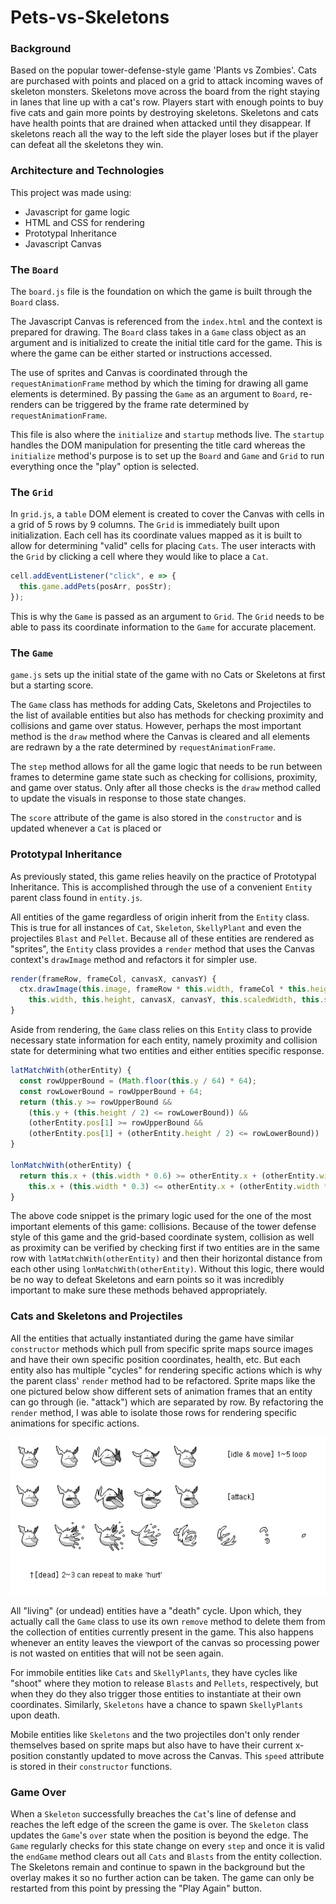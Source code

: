 # Pets-vs-Skeletons

### Background
Based on the popular tower-defense-style game 'Plants vs Zombies'. Cats are purchased with points and placed on a grid to attack incoming waves of skeleton monsters. Skeletons move across the board from the right staying in lanes that line up with a cat's row. Players start with enough points to buy five cats and gain more points by destroying skeletons. Skeletons and cats have health points that are drained when attacked until they disappear. If skeletons reach all the way to the left side the player loses but if the player can defeat all the skeletons they win.

### Architecture and Technologies
This project was made using:
* Javascript for game logic
* HTML and CSS for rendering
* Prototypal Inheritance
* Javascript Canvas

### The `Board`
The `board.js` file is the foundation on which the game is built through the `Board` class.

The Javascript Canvas is referenced from the `index.html` and the context is prepared for drawing. The `Board` class takes in a `Game` class object as an argument and is initialized to create the initial title card for the game. This is where the game can be either started or instructions accessed.

The use of sprites and Canvas is coordinated through the `requestAnimationFrame` method by which the timing for drawing all game elements is determined. By passing the `Game` as an argument to `Board`, re-renders can be triggered by the frame rate determined by `requestAnimationFrame`.

This file is also where the `initialize` and `startup` methods live. The `startup` handles the DOM manipulation for presenting the title card whereas the `initialize` method's purpose is to set up the `Board` and `Game` and `Grid` to run everything once the "play" option is selected.

### The `Grid`
In `grid.js`, a `table` DOM element is created to cover the Canvas with cells in a grid of 5 rows by 9 columns. The `Grid` is immediately built upon initialization. Each cell has its coordinate values mapped as it is built to allow for determining "valid" cells for placing `Cats`. The user interacts with the `Grid` by clicking a cell where they would like to place a `Cat`.

```javascript
cell.addEventListener("click", e => {
  this.game.addPets(posArr, posStr);
});
```

This is why the `Game` is passed as an argument to `Grid`. The `Grid` needs to be able to pass its coordinate information to the `Game` for accurate placement.

### The `Game`
`game.js` sets up the initial state of the game with no Cats or Skeletons at first but a starting score.

The `Game` class has methods for adding Cats, Skeletons and Projectiles to the list of available entities but also has methods for checking proximity and collisions and game over status. However, perhaps the most important method is the `draw` method where the Canvas is cleared and all elements are redrawn by a the rate determined by `requestAnimationFrame`.

The `step` method allows for all the game logic that needs to be run between frames to determine game state such as checking for collisions, proximity, and game over status. Only after all those checks is the `draw` method called to update the visuals in response to those state changes.

The `score` attribute of the game is also stored in the `constructor` and is updated whenever a `Cat` is placed or

### Prototypal Inheritance
As previously stated, this game relies heavily on the practice of Prototypal Inheritance. This is accomplished through the use of a convenient `Entity` parent class found in `entity.js`.

All entities of the game regardless of origin inherit from the `Entity` class. This is true for all instances of `Cat`, `Skeleton`, `SkellyPlant` and even the projectiles `Blast` and `Pellet`. Because all of these entities are rendered as "sprites", the `Entity` class provides a `render` method that uses the Canvas context's `drawImage` method and refactors it for simpler use.

```javascript
render(frameRow, frameCol, canvasX, canvasY) {
  ctx.drawImage(this.image, frameRow * this.width, frameCol * this.height,
    this.width, this.height, canvasX, canvasY, this.scaledWidth, this.scaledHeight);
}
```

Aside from rendering, the `Game` class relies on this `Entity` class to provide necessary state information for each entity, namely proximity and collision state for determining what two entities and either entities specific response.

```javascript
latMatchWith(otherEntity) {
  const rowUpperBound = (Math.floor(this.y / 64) * 64);
  const rowLowerBound = rowUpperBound + 64;
  return (this.y >= rowUpperBound &&
    (this.y + (this.height / 2) <= rowLowerBound)) &&
    (otherEntity.pos[1] >= rowUpperBound &&
    (otherEntity.pos[1] + (otherEntity.height / 2) <= rowLowerBound))
}

lonMatchWith(otherEntity) {
  return this.x + (this.width * 0.6) >= otherEntity.x + (otherEntity.width / 3) &&
    this.x + (this.width * 0.3) <= otherEntity.x + (otherEntity.width * 2 / 3)
}
```

The above code snippet is the primary logic used for the one of the most important elements of this game: collisions. Because of the tower defense style of this game and the grid-based coordinate system, collision as well as proximity can be verified by checking first if two entities are in the same row with `latMatchWith(otherEntity)` and then their horizontal distance from each other using `lonMatchWith(otherEntity)`. Without this logic, there would be no way to defeat Skeletons and earn points so it was incredibly important to make sure these methods behaved appropriately.

### Cats and Skeletons and Projectiles
All the entities that actually instantiated during the game have similar `constructor` methods which pull from specific sprite maps source images and have their own specific position coordinates, health, etc. But each entity also has multiple "cycles" for rendering specific actions which is why the parent class' `render` method had to be refactored. Sprite maps like the one pictured below show different sets of animation frames that an entity can go through (ie. "attack") which are separated by row. By refactoring the `render` method, I was able to isolate those rows for rendering specific animations for specific actions.

[sprite_map]: https://github.com/robrosado1/Pets-vs-Skeletons/blob/master/images/skeleton_flying(64x64).png "sprite map"
![alt-text][sprite_map]

All "living" (or undead) entities have a "death" cycle. Upon which, they actually call the `Game` class to use its own `remove` method to delete them from the collection of entities currently present in the game. This also happens whenever an entity leaves the viewport of the canvas so processing power is not wasted on entities that will not be seen again.

For immobile entities like `Cats` and `SkellyPlants`, they have cycles like "shoot" where they motion to release `Blasts` and `Pellets`, respectively, but when they do they also trigger those entities to instantiate at their own coordinates. Similarly, `Skeletons` have a chance to spawn `SkellyPlants` upon death.

Mobile entities like `Skeletons` and the two projectiles don't only render themselves based on sprite maps but also have to have their current x-position constantly updated to move across the Canvas. This `speed` attribute is stored in their `constructor` functions.

### Game Over
When a `Skeleton` successfully breaches the `Cat`'s line of defense and reaches the left edge of the screen the game is over. The `Skeleton` class updates the `Game`'s `over` state when the position is beyond the edge. The `Game` regularly checks for this state change on every `step` and once it is valid the `endGame` method clears out all `Cats` and `Blasts` from the entity collection. The Skeletons remain and continue to spawn in the background but the overlay makes it so no further action can be taken. The game can only be restarted from this point by pressing the  "Play Again" button.

